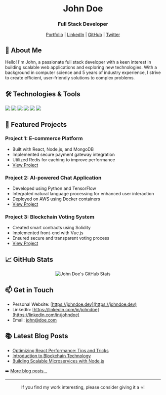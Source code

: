 <div align="center">

# John Doe
### Full Stack Developer

[Portfolio](https://johndoe.dev) | [LinkedIn](https://linkedin.com/in/johndoe) | [GitHub](https://github.com/johndoe) | [Twitter](https://twitter.com/johndoe)

</div>

## 👋 About Me

Hello! I'm John, a passionate full stack developer with a keen interest in building scalable web applications and exploring new technologies. With a background in computer science and 5 years of industry experience, I strive to create efficient, user-friendly solutions to complex problems.

## 🛠️ Technologies & Tools

![](https://img.shields.io/badge/Code-JavaScript-informational?style=flat&logo=javascript&logoColor=white&color=2bbc8a)
![](https://img.shields.io/badge/Code-React-informational?style=flat&logo=react&logoColor=white&color=2bbc8a)
![](https://img.shields.io/badge/Code-Node.js-informational?style=flat&logo=node.js&logoColor=white&color=2bbc8a)
![](https://img.shields.io/badge/Code-Python-informational?style=flat&logo=python&logoColor=white&color=2bbc8a)
![](https://img.shields.io/badge/Tools-Docker-informational?style=flat&logo=docker&logoColor=white&color=2bbc8a)
![](https://img.shields.io/badge/Tools-Kubernetes-informational?style=flat&logo=kubernetes&logoColor=white&color=2bbc8a)

## 🚀 Featured Projects

### Project 1: E-commerce Platform
- Built with React, Node.js, and MongoDB
- Implemented secure payment gateway integration
- Utilized Redis for caching to improve performance
- [View Project](https://github.com/johndoe/ecommerce-platform)

### Project 2: AI-powered Chat Application
- Developed using Python and TensorFlow
- Integrated natural language processing for enhanced user interaction
- Deployed on AWS using Docker containers
- [View Project](https://github.com/johndoe/ai-chat-app)

### Project 3: Blockchain Voting System
- Created smart contracts using Solidity
- Implemented front-end with Vue.js
- Ensured secure and transparent voting process
- [View Project](https://github.com/johndoe/blockchain-voting)

## 📈 GitHub Stats

<div align="center">
  <img src="/placeholder.svg?height=200&width=495" alt="John Doe's GitHub Stats" />
</div>

## 📫 Get in Touch

- Personal Website: [https://johndoe.dev](https://johndoe.dev)
- LinkedIn: [https://linkedin.com/in/johndoe](https://linkedin.com/in/johndoe)
- Email: john@doe.com

## 📚 Latest Blog Posts

<!-- BLOG-POST-LIST:START -->
- [Optimizing React Performance: Tips and Tricks](https://johndoe.dev/blog/optimizing-react-performance)
- [Introduction to Blockchain Technology](https://johndoe.dev/blog/intro-to-blockchain)
- [Building Scalable Microservices with Node.js](https://johndoe.dev/blog/scalable-microservices-nodejs)
<!-- BLOG-POST-LIST:END -->

➡️ [More blog posts...](https://johndoe.dev/blog)

---

<div align="center">

If you find my work interesting, please consider giving it a ⭐️!

</div>
